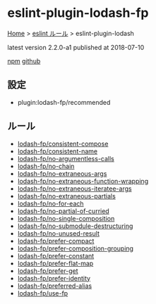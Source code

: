 # eslint-plugin-lodash-fp

[Home](../../index.md) >
[eslint ルール](../index.md) >
eslint-plugin-lodash

latest version 2.2.0-a1 published at 2018-07-10

[npm](https://www.npmjs.com/package/eslint-plugin-lodash-fp)
[github](https://github.com/jfmengels/eslint-plugin-lodash-fp)

## 設定

- plugin:lodash-fp/recommended

## ルール

- [lodash-fp/consistent-compose](./lodash-fp/consistent-compose.md)
- [lodash-fp/consistent-name](./lodash-fp/consistent-name.md)
- [lodash-fp/no-argumentless-calls](./lodash-fp/no-argumentless-calls.md)
- [lodash-fp/no-chain](./lodash-fp/no-chain.md)
- [lodash-fp/no-extraneous-args](./lodash-fp/no-extraneous-args.md)
- [lodash-fp/no-extraneous-function-wrapping](./lodash-fp/no-extraneous-function-wrapping.md)
- [lodash-fp/no-extraneous-iteratee-args](./lodash-fp/no-extraneous-iteratee-args.md)
- [lodash-fp/no-extraneous-partials](./lodash-fp/no-extraneous-partials.md)
- [lodash-fp/no-for-each](./lodash-fp/no-for-each.md)
- [lodash-fp/no-partial-of-curried](./lodash-fp/no-partial-of-curried.md)
- [lodash-fp/no-single-composition](./lodash-fp/no-single-composition.md)
- [lodash-fp/no-submodule-destructuring](./lodash-fp/no-submodule-destructuring.md)
- [lodash-fp/no-unused-result](./lodash-fp/no-unused-result.md)
- [lodash-fp/prefer-compact](./lodash-fp/prefer-compact.md)
- [lodash-fp/prefer-composition-grouping](./lodash-fp/prefer-composition-grouping.md)
- [lodash-fp/prefer-constant](./lodash-fp/prefer-constant.md)
- [lodash-fp/prefer-flat-map](./lodash-fp/prefer-flat-map.md)
- [lodash-fp/prefer-get](./lodash-fp/prefer-get.md)
- [lodash-fp/prefer-identity](./lodash-fp/prefer-identity.md)
- [lodash-fp/preferred-alias](./lodash-fp/preferred-alias.md)
- [lodash-fp/use-fp](./lodash-fp/use-fp.md)
